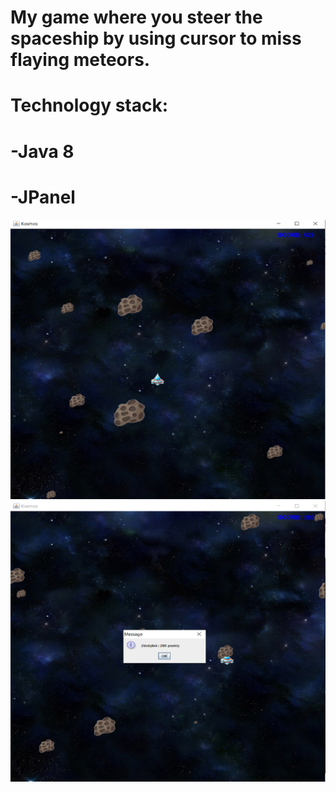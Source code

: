 # My game where you steer the spaceship by using cursor to miss flaying meteors.
# Technology stack:
# -Java 8
# -JPanel

![alt text](https://github.com/DamianStrzelczyk96/Game.Meteoryt/blob/master/Ufo1.png?raw=true)
![alt text](https://github.com/DamianStrzelczyk96/Game.Meteoryt/blob/master/Ufo2.png?raw=true)
